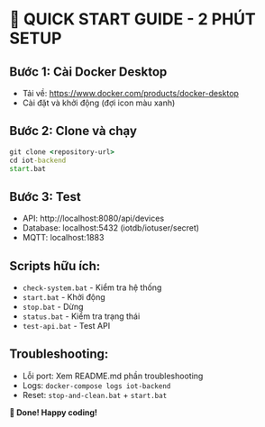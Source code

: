 # 🚀 QUICK START GUIDE - 2 PHÚT SETUP

## Bước 1: Cài Docker Desktop

- Tải về: https://www.docker.com/products/docker-desktop
- Cài đặt và khởi động (đợi icon màu xanh)

## Bước 2: Clone và chạy

```cmd
git clone <repository-url>
cd iot-backend
start.bat
```

## Bước 3: Test

- API: http://localhost:8080/api/devices
- Database: localhost:5432 (iotdb/iotuser/secret)
- MQTT: localhost:1883

## Scripts hữu ích:

- `check-system.bat` - Kiểm tra hệ thống
- `start.bat` - Khởi động
- `stop.bat` - Dừng
- `status.bat` - Kiểm tra trạng thái
- `test-api.bat` - Test API

## Troubleshooting:

- Lỗi port: Xem README.md phần troubleshooting
- Logs: `docker-compose logs iot-backend`
- Reset: `stop-and-clean.bat` + `start.bat`

**🎉 Done! Happy coding!**
